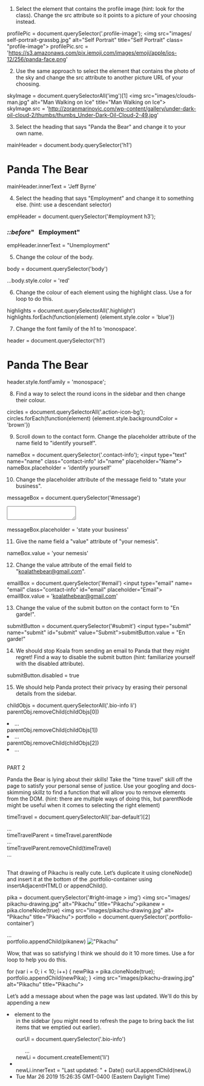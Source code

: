 1. Select the element that contains the profile image (hint: look for the class). Change the src attribute so it points to a picture of your choosing instead.

profilePic = document.querySelector('.profile-image');
<img src=​"images/​self-portrait-grassbg.jpg" alt=​"Self Portrait" title=​"Self Portrait" class=​"profile-image">​
profilePic.src = 'https://s3.amazonaws.com/pix.iemoji.com/images/emoji/apple/ios-12/256/panda-face.png'

2. Use the same approach to select the element that contains the photo of the sky and change the src attribute to another picture URL of your choosing.

skyImage = document.querySelectorAll('img')[1]
<img src=​"images/​clouds-man.jpg" alt=​"Man Walking on Ice" title=​"Man Walking on Ice">​
skyImage.src = 'http://zoranmarinovic.com/wp-content/gallery/under-dark-oil-cloud-2/thumbs/thumbs_Under-Dark-Oil-Cloud-2-49.jpg'

3. Select the heading that says "Panda the Bear" and change it to your own name.

mainHeader = document.body.querySelector('h1')
<h1 class=​"highlight">​Panda The Bear​</h1>​
mainHeader.innerText = 'Jeff Byrne'

4. Select the heading that says "Employment" and change it to something else. (hint: use a descendant selector)

empHeader = document.querySelector('#employment h3');
<h3 class=​"info-title">​<i class=​"icon-suitcase">​::before​</i>​" &nbsp; Employment"</h3>​
empHeader.innerText = "Unemployment"

5. Change the colour of the body.

body = document.querySelector('body')
<body>​…​</body>​
body.style.color = 'red'

6. Change the colour of each element using the highlight class. Use a for loop to do this.

highlights = document.querySelectorAll('.highlight')
highlights.forEach(function(element) {element.style.color = 'blue'})

7. Change the font family of the h1 to 'monospace'.

header = document.querySelector('h1')
<h1 class=​"highlight" style=​"color:​ blue;​">​Panda The Bear​</h1>​
header.style.fontFamily = 'monospace';

8. Find a way to select the round icons in the sidebar and then change their colour.

circles = document.querySelectorAll('.action-icon-bg');
circles.forEach(function(element) {element.style.backgroundColor = 'brown'})

9. Scroll down to the contact form. Change the placeholder attribute of the name field to "identify yourself".

nameBox = document.querySelector('.contact-info');
<input type=​"text" name=​"name" class=​"contact-info" id=​"name" placeholder=​"Name">​
nameBox.placeholder = 'identify yourself'

10. Change the placeholder attribute of the message field to "state your business".

messageBox = document.querySelector('#message')
<textarea name=​"message" id=​"message" placeholder=​"Message">​</textarea>​
messageBox.placeholder = 'state your business'

11. Give the name field a "value" attribute of "your nemesis".

nameBox.value = 'your nemesis'

12. Change the value attribute of the email field to "koalathebear@gmail.com".

emailBox = document.querySelector('#email')
<input type=​"email" name=​"email" class=​"contact-info" id=​"email" placeholder=​"Email">​
emailBox.value = 'koalathebear@gmail.com'

13. Change the value of the submit button on the contact form to "En garde!".

submitButton = document.querySelector('#submit')
<input type=​"submit" name=​"submit" id=​"submit" value=​"Submit">​
submitButton.value = "En garde!"

14. We should stop Koala from sending an email to Panda that they might regret! Find a way to disable the submit button (hint: familiarize yourself with the disabled attribute).

submitButton.disabled = true

15. We should help Panda protect their privacy by erasing their personal details from the sidebar.

childObjs = document.querySelectorAll('.bio-info li')
parentObj.removeChild(childObjs[0])
<li class=​"bio-info-item">​…​</li>​
parentObj.removeChild(childObjs[1])
<li class=​"bio-info-item">​…​</li>​
parentObj.removeChild(childObjs[2])
<li class=​"bio-info-item">​…​</li>​


PART 2

Panda the Bear is lying about their skills! Take the "time travel" skill off the page to satisfy your personal sense of justice. Use your googling and docs-skimming skillz to find a function that will allow you to remove elements from the DOM. (hint: there are multiple ways of doing this, but parentNode might be useful when it comes to selecting the right element)

timeTravel = document.querySelectorAll('.bar-default')[2]
<div class=​"bar-default">​…​</div>​
timeTravelParent = timeTravel.parentNode
<div>​…​</div>​
timeTravelParent.removeChild(timeTravel)
<div class=​"bar-default">​…​</div>​

That drawing of Pikachu is really cute. Let’s duplicate it using cloneNode() and insert it at the bottom of the .portfolio-container using insertAdjacentHTML() or appendChild().

pika = document.querySelector('#right-image > img')
<img src=​"images/​pikachu-drawing.jpg" alt=​"Pikachu" title=​"Pikachu">​
pikanew = pika.cloneNode(true)
<img src=​"images/​pikachu-drawing.jpg" alt=​"Pikachu" title=​"Pikachu">​
portfolio = document.querySelector('.portfolio-container')
<div class=​"portfolio-container">​…​</div>​
portfolio.appendChild(pikanew)
<img src=​"images/​pikachu-drawing.jpg" alt=​"Pikachu" title=​"Pikachu">​

Wow, that was so satisfying I think we should do it 10 more times. Use a for loop to help you do this.

for (var i = 0; i < 10; i++) {
  newPika = pika.cloneNode(true);
  portfolio.appendChild(newPika);
}
<img src=​"images/​pikachu-drawing.jpg" alt=​"Pikachu" title=​"Pikachu">​

Let’s add a message about when the page was last updated. We'll do this by appending a new <li> element to the <ul> in the sidebar (you might need to refresh the page to bring back the list items that we emptied out earlier).

ourUl = document.querySelector('.bio-info')
<ul class=​"bio-info">​…​</ul>​
newLi = document.createElement('li')
<li>​</li>​
newLi.innerText = "Last updated: " + Date()
ourUl.appendChild(newLi)
<li>​Tue Mar 26 2019 15:26:35 GMT-0400 (Eastern Daylight Time)​</li>​
